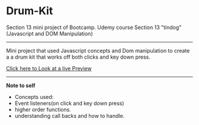 # Drum-Kit
Section 13  mini project of Bootcamp.
Udemy course Section 13 "tindog"(Javascript and DOM Manipulation)
<hr>
Mini project that used Javascript concepts and Dom manipulation to create a a drum kit that works off both clicks and key down press.

<a href="https://ezmod66.github.io/Drum-Kit/"> Click here to Look at a live Preview</a>

<hr>
<strong>Note to self</strong><br>
<ul>
<li>Concepts used:</li>
<li>Event listeners(on click and key down press)</li>
<li>higher order functions.</li>
<li>understanding call backs and how to handle.</li>
</ul>

